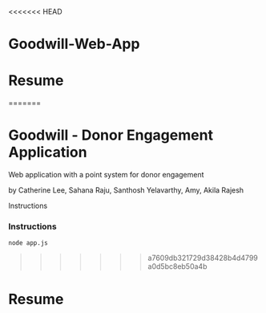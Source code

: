 <<<<<<< HEAD
# Goodwill-Web-App
# Resume
=======
# Goodwill - Donor Engagement Application

Web application with a point system for donor engagement

by Catherine Lee, Sahana Raju, Santhosh Yelavarthy, Amy, Akila Rajesh 

Instructions
### Instructions

```
node app.js
```
>>>>>>> a7609db321729d38428b4d4799a0d5bc8eb50a4b
# Resume

